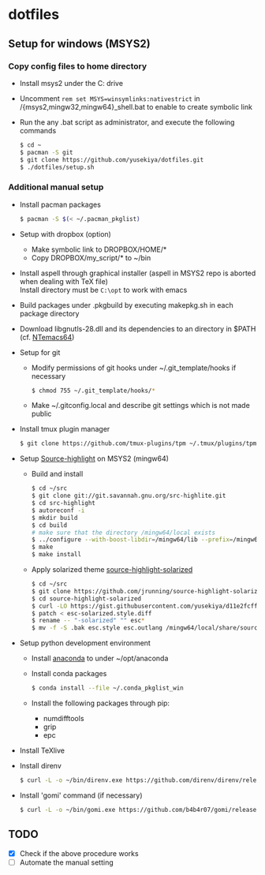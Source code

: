 # dotfiles
## Setup for windows (MSYS2)
### Copy config files to home directory
- Install msys2 under the C: drive
- Uncomment `rem set MSYS=winsymlinks:nativestrict` in /{msys2,mingw32,mingw64}_shell.bat
  to enable to create symbolic link
- Run the any .bat script as administrator, and execute the following commands

  ```bash
  $ cd ~
  $ pacman -S git
  $ git clone https://github.com/yusekiya/dotfiles.git
  $ ./dotfiles/setup.sh
  ```

### Additional manual setup

- Install pacman packages

  ```bash
  $ pacman -S $(< ~/.pacman_pkglist)
  ```
- Setup with dropbox (option)
  - Make symbolic link to DROPBOX/HOME/*
  - Copy DROPBOX/my_script/* to ~/bin
- Install aspell through graphical installer (aspell in MSYS2 repo is aborted when dealing with TeX file)  
  Install directory must be `C:\opt` to work with emacs
- Build packages under .pkgbuild by executing makepkg.sh in each package directory
- Download libgnutls-28.dll and its dependencies to an directory in $PATH (cf. [NTemacs64](https://github.com/chuntaro/NTEmacs64#emacs-245bindll-の依存関係など))
- Setup for git
  - Modify permissions of git hooks under ~/.git_template/hooks if necessary

    ```bash
    $ chmod 755 ~/.git_template/hooks/*
    ```
  - Make ~/.gitconfig.local and describe git settings which is not made public
- Install tmux plugin manager

  ```bash
  $ git clone https://github.com/tmux-plugins/tpm ~/.tmux/plugins/tpm
  ```
- Setup [Source-highlight](http://www.gnu.org/software/src-highlite/source-highlight.html)
  on MSYS2 (mingw64)

  - Build and install

    ```bash
    $ cd ~/src
    $ git clone git://git.savannah.gnu.org/src-highlite.git
    $ cd src-highlight
    $ autoreconf -i
    $ mkdir build
    $ cd build
    # make sure that the directory /mingw64/local exists
    $ ../configure --with-boost-libdir=/mingw64/lib --prefix=/mingw64/local
    $ make
    $ make install
    ```

  - Apply solarized theme
    [source-highlight-solarized](https://github.com/jrunning/source-highlight-solarized)

    ```bash
    $ cd ~/src
    $ git clone https://github.com/jrunning/source-highlight-solarized.git
    $ cd source-highlight-solarized
    $ curl -LO https://gist.githubusercontent.com/yusekiya/d11e2fcffdbcf9b6da00/raw/1eb6d73a854dabbd643e5ac9b42dfde9009667a7/esc-solarized.style.diff
    $ patch < esc-solarized.style.diff
    $ rename -- "-solarized" "" esc*
    $ mv -f -S .bak esc.style esc.outlang /mingw64/local/share/source-highlight
    ```
- Setup python development environment
  - Install [anaconda](https://www.continuum.io/downloads) to under ~/opt/anaconda
  - Install conda packages

    ```bash
    $ conda install --file ~/.conda_pkglist_win
    ```
  - Install the following packages through pip:
      - numdifftools
      - grip
      - epc
- Install TeXlive
- Install direnv

  ```bash
  $ curl -L -o ~/bin/direnv.exe https://github.com/direnv/direnv/releases/download/v2.6.0/direnv.windows-amd64.exe
  ```
- Install 'gomi' command (if necessary)

  ```bash
  $ curl -L -o ~/bin/gomi.exe https://github.com/b4b4r07/gomi/releases/download/v0.1.6/gomi_windows_amd64.exe
  ```

## TODO

- [x] Check if the above procedure works
- [ ] Automate the manual setting
